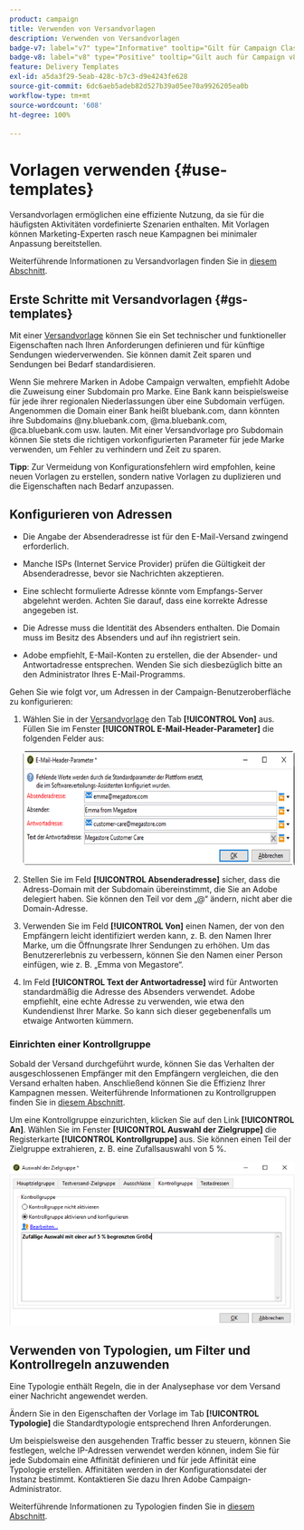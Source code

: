 ```yaml
---
product: campaign
title: Verwenden von Versandvorlagen
description: Verwenden von Versandvorlagen
badge-v7: label="v7" type="Informative" tooltip="Gilt für Campaign Classic v7"
badge-v8: label="v8" type="Positive" tooltip="Gilt auch für Campaign v8"
feature: Delivery Templates
exl-id: a5da3f29-5eab-428c-b7c3-d9e4243fe628
source-git-commit: 6dc6aeb5adeb82d527b39a05ee70a9926205ea0b
workflow-type: tm+mt
source-wordcount: '608'
ht-degree: 100%

---
```


# Vorlagen verwenden {#use-templates}



Versandvorlagen ermöglichen eine effiziente Nutzung, da sie für die häufigsten Aktivitäten vordefinierte Szenarien enthalten. Mit Vorlagen können Marketing-Experten rasch neue Kampagnen bei minimaler Anpassung bereitstellen.

Weiterführende Informationen zu Versandvorlagen finden Sie in [diesem Abschnitt](creating-a-delivery-template.md).

## Erste Schritte mit Versandvorlagen {#gs-templates}

Mit einer [Versandvorlage](creating-a-delivery-template.md) können Sie ein Set technischer und funktioneller Eigenschaften nach Ihren Anforderungen definieren und für künftige Sendungen wiederverwenden. Sie können damit Zeit sparen und Sendungen bei Bedarf standardisieren.

Wenn Sie mehrere Marken in Adobe Campaign verwalten, empfiehlt Adobe die Zuweisung einer Subdomain pro Marke. Eine Bank kann beispielsweise für jede ihrer regionalen Niederlassungen über eine Subdomain verfügen. Angenommen die Domain einer Bank heißt bluebank.com, dann könnten ihre Subdomains @ny.bluebank.com, @ma.bluebank.com, @ca.bluebank.com usw. lauten. Mit einer Versandvorlage pro Subdomain können Sie stets die richtigen vorkonfigurierten Parameter für jede Marke verwenden, um Fehler zu verhindern und Zeit zu sparen.

**Tipp**: Zur Vermeidung von Konfigurationsfehlern wird empfohlen, keine neuen Vorlagen zu erstellen, sondern native Vorlagen zu duplizieren und die Eigenschaften nach Bedarf anzupassen.

## Konfigurieren von Adressen

* Die Angabe der Absenderadresse ist für den E-Mail-Versand zwingend erforderlich.

* Manche ISPs (Internet Service Provider) prüfen die Gültigkeit der Absenderadresse, bevor sie Nachrichten akzeptieren.

* Eine schlecht formulierte Adresse könnte vom Empfangs-Server abgelehnt werden. Achten Sie darauf, dass eine korrekte Adresse angegeben ist.

* Die Adresse muss die Identität des Absenders enthalten. Die Domain muss im Besitz des Absenders und auf ihn registriert sein.

* Adobe empfiehlt, E-Mail-Konten zu erstellen, die der Absender- und Antwortadresse entsprechen. Wenden Sie sich diesbezüglich bitte an den Administrator Ihres E-Mail-Programms.

Gehen Sie wie folgt vor, um Adressen in der Campaign-Benutzeroberfläche zu konfigurieren:

1. Wählen Sie in der [Versandvorlage](creating-a-delivery-template.md) den Tab **[!UICONTROL Von]** aus. Füllen Sie im Fenster **[!UICONTROL E-Mail-Header-Parameter]** die folgenden Felder aus:

   ![](assets/d_best_practices_email_header.png)

1. Stellen Sie im Feld **[!UICONTROL Absenderadresse]** sicher, dass die Adress-Domain mit der Subdomain übereinstimmt, die Sie an Adobe delegiert haben. Sie können den Teil vor dem „@“ ändern, nicht aber die Domain-Adresse.

1. Verwenden Sie im Feld **[!UICONTROL Von]** einen Namen, der von den Empfängern leicht identifiziert werden kann, z. B. den Namen Ihrer Marke, um die Öffnungsrate Ihrer Sendungen zu erhöhen. Um das Benutzererlebnis zu verbessern, können Sie den Namen einer Person einfügen, wie z. B. „Emma von Megastore“.

1. Im Feld **[!UICONTROL Text der Antwortadresse]** wird für Antworten standardmäßig die Adresse des Absenders verwendet. Adobe empfiehlt, eine echte Adresse zu verwenden, wie etwa den Kundendienst Ihrer Marke. So kann sich dieser gegebenenfalls um etwaige Antworten kümmern.

### Einrichten einer Kontrollgruppe

Sobald der Versand durchgeführt wurde, können Sie das Verhalten der ausgeschlossenen Empfänger mit den Empfängern vergleichen, die den Versand erhalten haben. Anschließend können Sie die Effizienz Ihrer Kampagnen messen. Weiterführende Informationen zu Kontrollgruppen finden Sie in [diesem Abschnitt](../../campaign/using/marketing-campaign-deliveries.md#defining-a-control-group).

Um eine Kontrollgruppe einzurichten, klicken Sie auf den Link **[!UICONTROL An]**. Wählen Sie im Fenster **[!UICONTROL Auswahl der Zielgruppe]** die Registerkarte **[!UICONTROL Kontrollgruppe]** aus. Sie können einen Teil der Zielgruppe extrahieren, z. B. eine Zufallsauswahl von 5 %.

![](assets/d_best_practices_control_group.png)

## Verwenden von Typologien, um Filter und Kontrollregeln anzuwenden

Eine Typologie enthält Regeln, die in der Analysephase vor dem Versand einer Nachricht angewendet werden.

Ändern Sie in den Eigenschaften der Vorlage im Tab **[!UICONTROL Typologie]** die Standardtypologie entsprechend Ihren Anforderungen.

Um beispielsweise den ausgehenden Traffic besser zu steuern, können Sie festlegen, welche IP-Adressen verwendet werden können, indem Sie für jede Subdomain eine Affinität definieren und für jede Affinität eine Typologie erstellen. Affinitäten werden in der Konfigurationsdatei der Instanz bestimmt. Kontaktieren Sie dazu Ihren Adobe Campaign-Administrator.

Weiterführende Informationen zu Typologien finden Sie in [diesem Abschnitt](../../campaign-opt/using/about-campaign-typologies.md).
